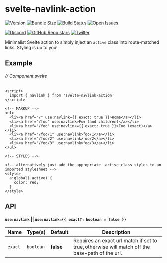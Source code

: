 # svelte-navlink-action

[![Version](https://img.shields.io/npm/v/svelte-navlink-action.svg?style=flat-square)](https://npmjs.com/package/svelte-navlink-action)
[![Bundle Size](https://img.shields.io/bundlephobia/minzip/svelte-navlink-action?style=flat-square)](https://bundlephobia.com/result?p=svelte-navlink-action)
![Build Status](https://img.shields.io/github/workflow/status/kwhitley/svelte-navlink-action/build?style=flat-square)
[![Open Issues](https://img.shields.io/github/issues/kwhitley/svelte-navlink-action?style=flat-square)](https://github.com/kwhitley/svelte-navlink-action/issues)

[![Discord](https://img.shields.io/discord/832353585802903572?style=flat-square)](https://discord.com/channels/832353585802903572)
[![GitHub Repo stars](https://img.shields.io/github/stars/kwhitley/svelte-navlink-action?style=social)](https://github.com/kwhitley/svelte-navlink-action)
[![Twitter](https://img.shields.io/twitter/follow/kevinrwhitley.svg?style=social&label=Follow)](https://www.twitter.com/kevinrwhitley)

Minimalist Svelte action to simply inject an `active` class into route-matched links. Styling is up to you!

## Example

###### // Component.svelte

```svelte
<script>
  import { navlink } from 'svelte-navlink-action'
</script>

<!-- MARKUP -->
<ul>
  <li><a href="/" use:navlink={{ exact: true }}>Home</a></li>
  <li><a href="/foo" use:navlink>Foo (and children)</a></li>
  <li><a href="/foo" use:navlink={{ exact: true }}>Foo (exact)</a></li>
  <li><a href="/foo/1" use:navlink>foo/1</a></li>
  <li><a href="/foo/2" use:navlink>foo/2</a></li>
  <li><a href="/foo/3" use:navlink>foo/3</a></li>
</ul>

<!-- STYLES -->

<!-- alternatively just add the appropriate .active class styles to an imported stylesheet -->
<style>
  a:global(.active) {
    color: red;
  }
</style>
```

## API

#### `use:navlink` || `use:navlink={{ exact?: boolean = false }}`

| Name    | Type(s)   | Default   | Description                                                                                    |
| ------- | --------- | --------- | ---------------------------------------------------------------------------------------------- |
| `exact` | `boolean` | **false** | Requires an exact url match if set to true, otherwise will match off the base-path of the url. |
